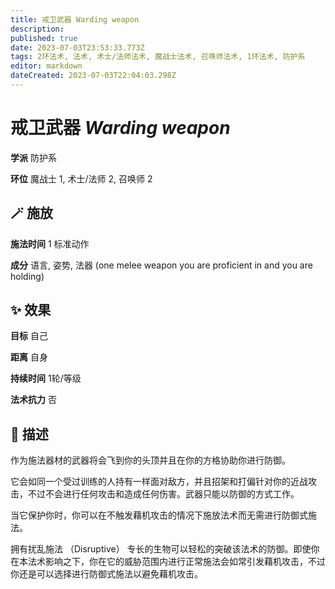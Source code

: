 ```yaml
---
title: 戒卫武器 Warding weapon
description: 
published: true
date: 2023-07-03T23:53:33.773Z
tags: 2环法术, 法术, 术士/法师法术, 魔战士法术, 召唤师法术, 1环法术, 防护系
editor: markdown
dateCreated: 2023-07-03T22:04:03.298Z
---
```


# **戒卫武器** *Warding weapon*

**学派** 防护系 

**环位** 魔战士 1, 术士/法师 2, 召唤师 2

## 🪄 施放

**施法时间** 1 标准动作

**成分** 语言, 姿势, 法器 (one melee weapon you are proficient in and you are holding)

## ✨ 效果 

**目标** 自己 

**距离** 自身  

**持续时间** 1轮/等级 

**法术抗力** 否

## 📖 描述

作为施法器材的武器将会飞到你的头顶并且在你的方格协助你进行防御。

它会如同一个受过训练的人持有一样面对敌方，并且招架和打偏针对你的近战攻击，不过不会进行任何攻击和造成任何伤害。武器只能以防御的方式工作。

当它保护你时，你可以在不触发藉机攻击的情况下施放法术而无需进行防御式施法。

拥有扰乱施法 （Disruptive） 专长的生物可以轻松的突破该法术的防御。即使你在本法术影响之下，你在它的威胁范围内进行正常施法会如常引发藉机攻击，不过你还是可以选择进行防御式施法以避免藉机攻击。
    